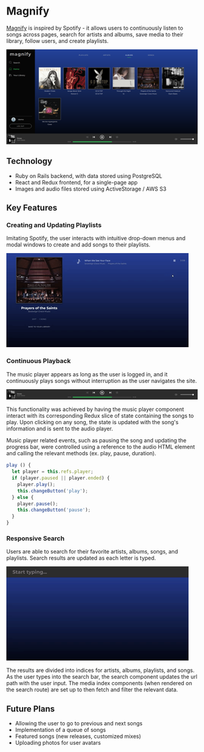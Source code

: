 # Magnify

[Magnify](https://magnify-.herokuapp.com/#/) is inspired by Spotify - it allows users to continuously listen to songs across pages, search for artists and albums, save media to their library, follow users, and create playlists.

![album-show](app/assets/images/album_show_ss.png)


## Technology
* Ruby on Rails backend, with data stored using PostgreSQL
* React and Redux frontend, for a single-page app
* Images and audio files stored using ActiveStorage / AWS S3

## Key Features

### Creating and Updating Playlists
Imitating Spotify, the user interacts with intuitive drop-down menus and modal windows to create and add songs to their playlists.

![addplaylistsong](app/assets/images/addplaylist.gif)

### Continuous Playback
The music player appears as long as the user is logged in, and it continuously plays songs without interruption as the user navigates the site.

![player](app/assets/images/player_ss.png)

This functionality was achieved by having the music player component interact with its corresponding Redux slice of state containing the songs to play. Upon clicking on any song, the state is updated with the song's information and is sent to the audio player.

Music player related events, such as pausing the song and updating the progress bar, were controlled using a reference to the audio HTML element and calling the relevant methods (ex. play, pause, duration).

```javascript
play () {
  let player = this.refs.player;
  if (player.paused || player.ended) {
    player.play();
    this.changeButton('play');
  } else {
    player.pause();
    this.changeButton('pause');
  }
}
```

### Responsive Search
Users are able to search for their favorite artists, albums, songs, and playlists. Search results are updated as each letter is typed.

![search](app/assets/images/search.gif)

The results are divided into indices for artists, albums, playlists, and songs. As the user types into the search bar, the search component updates the url path with the user input. The media index components (when rendered on the search route) are set up to then fetch and filter the relevant data.

## Future Plans
* Allowing the user to go to previous and next songs
* Implementation of a queue of songs
* Featured songs (new releases, customized mixes)
* Uploading photos for user avatars
